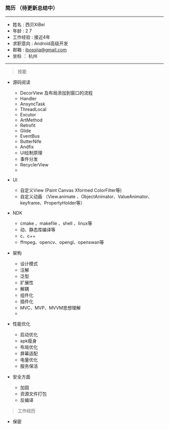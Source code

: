 ### 简历 （待更新总结中）

---
-  姓名 :    西贝XiBei
-  年龄 :    2 7
-  工作经验 : 接近4年
-  求职意向 : Android高级开发           
-  邮箱 :  ibossjia@gmail.com
-  坐标 ： 杭州
---
> 技能

- 源码阅读
    - DecorView 及布局添加到窗口的流程
    - Handler
    - AnsyncTask
    - ThreadLocal
    - Excutor
    - ArtMethod
    - Retrofit
    - Glide
    - EventBus
    - ButterNife
    - Andfix
    - UI绘制原理
    - 事件分发
    - RecyclerView
    - 

- UI
    - 自定义View (Paint Canvas Xformed ColorFilter等)
    - 自定义动画 （View.animate 、ObjectAnimator、ValueAnimator、keyframe、PropertyHolder等）
- NDK 
    - cmake 、makefile 、shell 、linux等
    - 动、静态库编译等
    - c、c++
    - ffmpeg、opencv、opengl、openswan等
- 架构
    - 设计模式
    - 注解
    - 泛型
    - 扩展性
    - 解耦
    - 组件化
    - 插件化
    - MVC、MVP、MVVM思想理解
    - 

- 性能优化
    - 启动优化
    - apk瘦身
    - 布局优化
    - 屏幕适配
    - 电量优化
    - 服务保活
- 安全方面
    - 加固
    - 资源文件打包
    - 反编译



> 工作经历

- 保密



